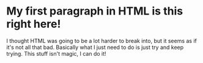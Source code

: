 <html>
  <head>
 
  </head>
  <body>
    <h1>
      My first paragraph in HTML is this right here!
    </h1>
    <p>
        I thought HTML was going to be a lot harder to break into, but it seems as if it's not all that bad.
      Basically what I just need to do is just try and keep trying. This stuff isn't magic, I can do it!
    </p>
  </body>
  




</html>
